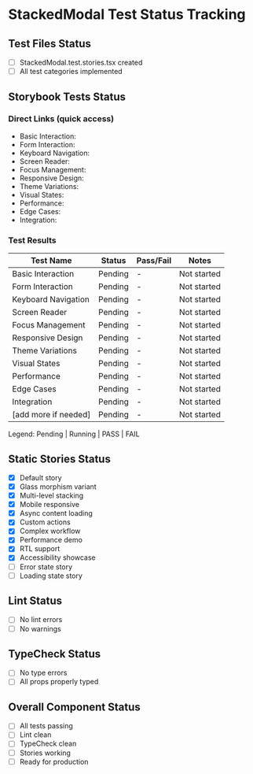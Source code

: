 # StackedModal Test Status Tracking

## Test Files Status

- [ ] StackedModal.test.stories.tsx created
- [ ] All test categories implemented

## Storybook Tests Status

### Direct Links (quick access)

- Basic Interaction: <paste URL from UI>
- Form Interaction: <paste URL from UI>
- Keyboard Navigation: <paste URL from UI>
- Screen Reader: <paste URL from UI>
- Focus Management: <paste URL from UI>
- Responsive Design: <paste URL from UI>
- Theme Variations: <paste URL from UI>
- Visual States: <paste URL from UI>
- Performance: <paste URL from UI>
- Edge Cases: <paste URL from UI>
- Integration: <paste URL from UI>

### Test Results

| Test Name            | Status  | Pass/Fail | Notes       |
| -------------------- | ------- | --------- | ----------- |
| Basic Interaction    | Pending | -         | Not started |
| Form Interaction     | Pending | -         | Not started |
| Keyboard Navigation  | Pending | -         | Not started |
| Screen Reader        | Pending | -         | Not started |
| Focus Management     | Pending | -         | Not started |
| Responsive Design    | Pending | -         | Not started |
| Theme Variations     | Pending | -         | Not started |
| Visual States        | Pending | -         | Not started |
| Performance          | Pending | -         | Not started |
| Edge Cases           | Pending | -         | Not started |
| Integration          | Pending | -         | Not started |
| [add more if needed] | Pending | -         | Not started |

Legend: Pending | Running | PASS | FAIL

## Static Stories Status

- [x] Default story
- [x] Glass morphism variant
- [x] Multi-level stacking
- [x] Mobile responsive
- [x] Async content loading
- [x] Custom actions
- [x] Complex workflow
- [x] Performance demo
- [x] RTL support
- [x] Accessibility showcase
- [ ] Error state story
- [ ] Loading state story

## Lint Status

- [ ] No lint errors
- [ ] No warnings

## TypeCheck Status

- [ ] No type errors
- [ ] All props properly typed

## Overall Component Status

- [ ] All tests passing
- [ ] Lint clean
- [ ] TypeCheck clean
- [ ] Stories working
- [ ] Ready for production
